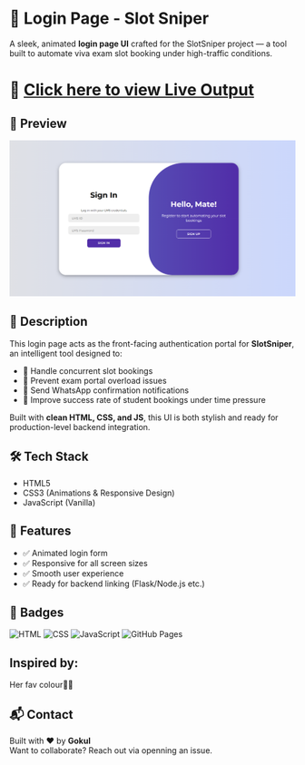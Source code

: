 # 🔐 Login Page - Slot Sniper

A sleek, animated **login page UI** crafted for the SlotSniper project — a tool built to automate viva exam slot booking under high-traffic conditions.

# 🚀 [Click here to view Live Output](https://gokul2736.github.io/LOGIN-PAGE-SS/)

## 📸 Preview

![Login Page Screenshot](https://github.com/gokul2736/LOGIN-PAGE-SS/blob/main/Preview.png)


## 🧾 Description

This login page acts as the front-facing authentication portal for **SlotSniper**, an intelligent tool designed to:
- 🔄 Handle concurrent slot bookings
- 🚦 Prevent exam portal overload issues
- 📲 Send WhatsApp confirmation notifications
- 🎯 Improve success rate of student bookings under time pressure

Built with **clean HTML, CSS, and JS**, this UI is both stylish and ready for production-level backend integration.

## 🛠️ Tech Stack

- HTML5
- CSS3 (Animations & Responsive Design)
- JavaScript (Vanilla)

## 🧩 Features

- ✅ Animated login form
- ✅ Responsive for all screen sizes
- ✅ Smooth user experience
- ✅ Ready for backend linking (Flask/Node.js etc.)


## 🔗 Badges

![HTML](https://img.shields.io/badge/HTML-5-orange)
![CSS](https://img.shields.io/badge/CSS-3-blue)
![JavaScript](https://img.shields.io/badge/JavaScript-Vanilla-yellow)
![GitHub Pages](https://img.shields.io/badge/Deployed-GitHub%20Pages-brightgreen)


## Inspired by:  
Her fav colour🤍✨

## 📬 Contact
Built with ❤️ by **Gokul**    
Want to collaborate? Reach out via openning an issue.
